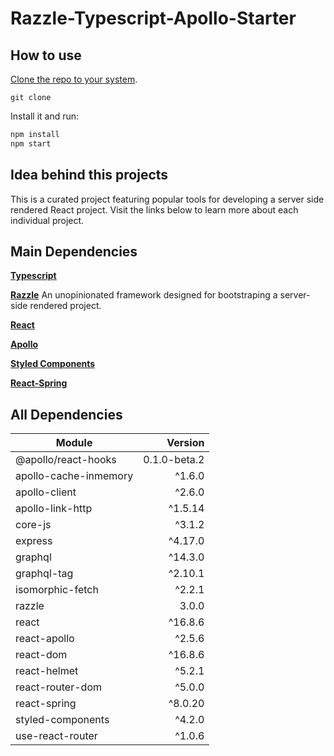 # Razzle-Typescript-Apollo-Starter

## How to use

[Clone the repo to your system](https://github.com/jaredpalmer/razzle.git).

```
git clone
```

Install it and run:

```bash
npm install
npm start
```

## Idea behind this projects

This is a curated project featuring popular tools for developing a server side rendered React project. Visit the links below to learn more about each individual project.

## Main Dependencies

[**Typescript**](https://typescript.org)

[**Razzle**](https://typescript.org)
An unopinionated framework designed for bootstraping a server-side rendered project.

[**React**](https://typescript.org)

[**Apollo**](https://typescript.org)

[**Styled Components**](https://typescript.org)

[**React-Spring**](https://typescript.org)

## All Dependencies

| Module                |      Version |
| --------------------- | -----------: |
| @apollo/react-hooks   | 0.1.0-beta.2 |
| apollo-cache-inmemory |       ^1.6.0 |
| apollo-client         |       ^2.6.0 |
| apollo-link-http      |      ^1.5.14 |
| core-js               |       ^3.1.2 |
| express               |      ^4.17.0 |
| graphql               |      ^14.3.0 |
| graphql-tag           |      ^2.10.1 |
| isomorphic-fetch      |       ^2.2.1 |
| razzle                |        3.0.0 |
| react                 |      ^16.8.6 |
| react-apollo          |       ^2.5.6 |
| react-dom             |      ^16.8.6 |
| react-helmet          |       ^5.2.1 |
| react-router-dom      |       ^5.0.0 |
| react-spring          |      ^8.0.20 |
| styled-components     |       ^4.2.0 |
| use-react-router      |       ^1.0.6 |
